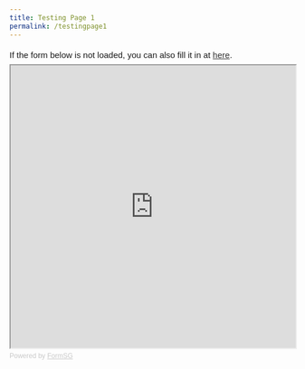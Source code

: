 ```yaml
---
title: Testing Page 1
permalink: /testingpage1
---
```

<div style="font-family:Sans-Serif;font-size:15px;color:#000;opacity:0.9;padding-top:5px;padding-bottom:8px">If the form below is not loaded, you can also fill it in at <a href="https://form.gov.sg/6166723d4d9b610013789de2">here</a>.</div>

<!-- Change the width and height values to suit you best -->
<iframe id="iframe" src="https://form.gov.sg/6166723d4d9b610013789de2" style="width:100%;height:500px"></iframe>

<div style="font-family:Sans-Serif;font-size:12px;color:#999;opacity:0.5;padding-top:5px">Powered by <a href="https://form.gov.sg" style="color: #999">FormSG</a></div>